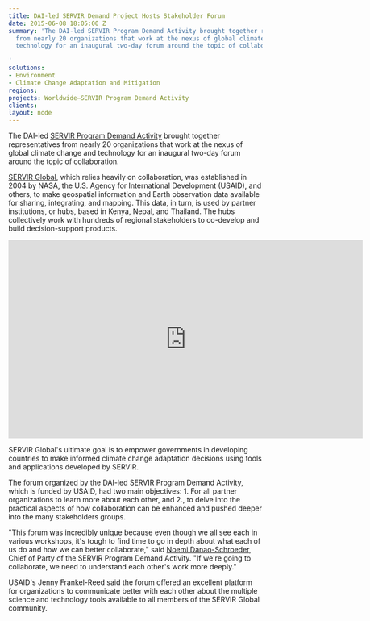 ```yaml
---
title: DAI-led SERVIR Demand Project Hosts Stakeholder Forum
date: 2015-06-08 18:05:00 Z
summary: 'The DAI-led SERVIR Program Demand Activity brought together representatives
  from nearly 20 organizations that work at the nexus of global climate change and
  technology for an inaugural two-day forum around the topic of collaboration.

'
solutions:
- Environment
- Climate Change Adaptation and Mitigation
regions: 
projects: Worldwide—SERVIR Program Demand Activity
clients: 
layout: node
---
```


The DAI-led [SERVIR Program Demand Activity][1] brought together representatives from nearly 20 organizations that work at the nexus of global climate change and technology for an inaugural two-day forum around the topic of collaboration.

[SERVIR Global][2], which relies heavily on collaboration, was established in 2004 by NASA, the U.S. Agency for International Development (USAID), and others, to make geospatial information and Earth observation data available for sharing, integrating, and mapping. This data, in turn, is used by partner institutions, or hubs, based in Kenya, Nepal, and Thailand. The hubs collectively work with hundreds of regional stakeholders to co-develop and build decision-support products.

<iframe src="https://player.vimeo.com/video/130115679" width="703" height="394" frameborder="0" webkitallowfullscreen="" mozallowfullscreen="" allowfullscreen=""></iframe>

SERVIR Global's ultimate goal is to empower governments in developing countries to make informed climate change adaptation decisions using tools and applications developed by SERVIR.

The forum organized by the DAI-led SERVIR Program Demand Activity, which is funded by USAID, had two main objectives: 1. For all partner organizations to learn more about each other, and 2., to delve into the practical aspects of how collaboration can be enhanced and pushed deeper into the many stakeholders groups.

"This forum was incredibly unique because even though we all see each in various workshops, it's tough to find time to go in depth about what each of us do and how we can better collaborate," said [Noemi Danao-Schroeder][3], Chief of Party of the SERVIR Program Demand Activity. "If we're going to collaborate, we need to understand each other's work more deeply."

USAID's Jenny Frankel-Reed said the forum offered an excellent platform for organizations to communicate better with each other about the multiple science and technology tools available to all members of the SERVIR Global community.

[1]: /our-work/projects/worldwide-servir-program-demand-activity
[2]: https://www.servirglobal.net/
[3]: /who-we-are/our-team/noemi-danao-schroeder
